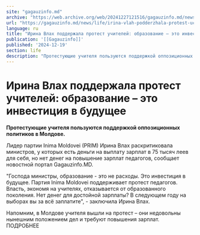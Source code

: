 ```yaml
---
site: "gagauzinfo.md"
archive: "https://web.archive.org/web/20241227121516/gagauzinfo.md/news/life/irina-vlah-podderzhala-protest-uchitelei-obrazovanie-eto-investitsiya-v-buduschee"
url: "https://gagauzinfo.md/news/life/irina-vlah-podderzhala-protest-uchitelei-obrazovanie-eto-investitsiya-v-buduschee"
language: ru
title: "Ирина Влах поддержала протест учителей: образование – это инвестиция в будущее"
publication: '[[Gagauzinfo]]'
published: '2024-12-19'
section: life
description: "Протестующие учителя пользуются поддержкой оппозиционных политиков в Молдове."
---
```


# Ирина Влах поддержала протест учителей: образование – это инвестиция в будущее

**Протестующие учителя пользуются поддержкой оппозиционных политиков в Молдове.**

Лидер партии Inima Moldovei (PRIM) Ирина Влах раскритиковала министров, у которых есть деньги на выплату зарплат в 75 тысяч леев для себя, но нет денег на повышение зарплат педагогов, сообщает новостной портал Gagauzinfo.MD.

"Господа министры, образование - это не расходы. Это инвестиция в будущее. Партия Inima Moldovei поддерживает протест педагогов. Власть, экономя на учителях, отказывается от образованного поколения. Нет денег для достойной зарплаты? В следующем году на выборах вы за всё заплатите", - заключила Ирина Влах.

Напомним, в Молдове учителя вышли на протест – они недовольны нынешним положением дел и требуют повышения зарплат. ПОДРОБНЕЕ